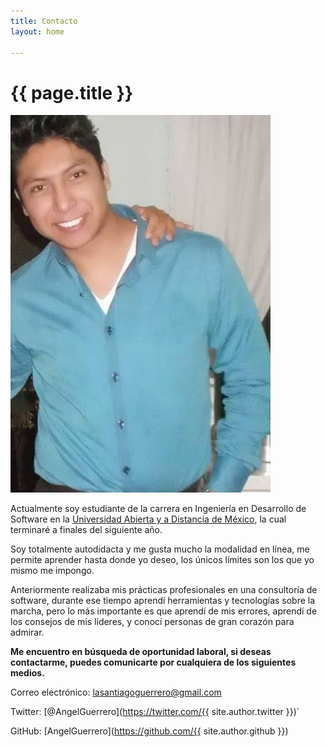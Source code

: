 ```yaml
---
title: Contacto
layout: home

---
```

# {{ page.title }}

<img class="img__container" src="/uploads/yo_azul.jpg"/>

Actualmente soy estudiante de la carrera en Ingeniería en Desarrollo de Software en la [Universidad Abierta y a Distancia de México](https://unadmexico.mx/), la cual terminaré a finales del siguiente año.

Soy totalmente autodidacta y me gusta mucho la modalidad en línea, me permite aprender hasta donde yo deseo, los únicos límites son los que yo mismo me impongo.

Anteriormente realizaba mis prácticas profesionales en una consultoría de software, durante ese tiempo aprendí herramientas y tecnologías sobre la marcha, pero lo más importante es que aprendí de mis errores, aprendí de los consejos de mis líderes, y conocí personas de gran corazón para admirar.

**Me encuentro en búsqueda de oportunidad laboral, si deseas contactarme, puedes comunicarte por cualquiera de los siguientes medios.**

Correo electrónico: lasantiagoguerrero@gmail.com

Twitter: [@AngelGuerrero](https://twitter.com/{{ site.author.twitter }})`

GitHub: [AngelGuerrero](https://github.com/{{ site.author.github }})